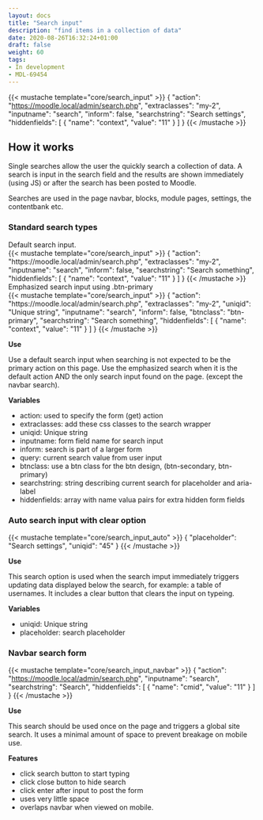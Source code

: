 ```yaml
---
layout: docs
title: "Search input"
description: "find items in a collection of data"
date: 2020-08-26T16:32:24+01:00
draft: false
weight: 60
tags:
- In development
- MDL-69454
---
```


{{< mustache template="core/search_input" >}}
    {
        "action": "https://moodle.local/admin/search.php",
        "extraclasses": "my-2",
        "inputname": "search",
        "inform": false,
        "searchstring": "Search settings",
        "hiddenfields": [
            {
                "name": "context",
                "value": "11"
            }
        ]
    }
{{< /mustache >}}

## How it works

Single searches allow the user the quickly search a collection of data. A search is input in the search field and the results are shown immediately (using JS) or after the search has been posted to Moodle.

Searches are used in the page navbar, blocks, module pages, settings, the contentbank etc.

### Standard search types

<div class="small">
Default search input.
</div>
{{< mustache template="core/search_input" >}}
    {
        "action": "https://moodle.local/admin/search.php",
        "extraclasses": "my-2",
        "inputname": "search",
        "inform": false,
        "searchstring": "Search something",
        "hiddenfields": [
            {
                "name": "context",
                "value": "11"
            }
        ]
    }
{{< /mustache >}}
<div class="mt-3 small">
Emphasized search input using .btn-primary
</div>
{{< mustache template="core/search_input" >}}
    {
        "action": "https://moodle.local/admin/search.php",
        "extraclasses": "my-2",
        "uniqid": "Unique string",
        "inputname": "search",
        "inform": false,
        "btnclass": "btn-primary",
        "searchstring": "Search something",
        "hiddenfields": [
            {
                "name": "context",
                "value": "11"
            }
        ]
    }
{{< /mustache >}}

**Use**

Use a default search input when searching is not expected to be the primary action on this page. Use the emphasized search when it is the default action AND the only search input found on the page. (except the navbar search).

**Variables**

* action: used to specify the form (get) action
* extraclasses: add these css classes to the search wrapper
* uniqid: Unique string
* inputname: form field name for search input
* inform: search is part of a larger form
* query: current search value from user input
* btnclass: use a btn class for the btn design, (btn-secondary, btn-primary)
* searchstring: string describing current search for placeholder and aria-label
* hiddenfields: array with name valua pairs for extra hidden form fields

<div class="my-5"></div>

### Auto search input with clear option

{{< mustache template="core/search_input_auto" >}}
    {
        "placeholder": "Search settings",
        "uniqid": "45"
    }
{{< /mustache >}}

**Use**

This search option is used when the search imput immediately triggers updating data displayed below the search, for example: a table of usernames. It includes a clear button that clears the input on typeing.

**Variables**

* uniqid: Unique string
* placeholder: search placeholder

<div class="my-5"></div>

### Navbar search form

{{< mustache template="core/search_input_navbar" >}}
    {
        "action": "https://moodle.local/admin/search.php",
        "inputname": "search",
        "searchstring": "Search",
        "hiddenfields": [
            {
                "name": "cmid",
                "value": "11"
            }
        ]
    }
{{< /mustache >}}

**Use**

This search should be used once on the page and triggers a global site search. It uses a minimal amount of space to prevent breakage on mobile use.

**Features**

* click search button to start typing
* click close button to hide search
* click enter after input to post the form
* uses very little space
* overlaps navbar when viewed on mobile.



